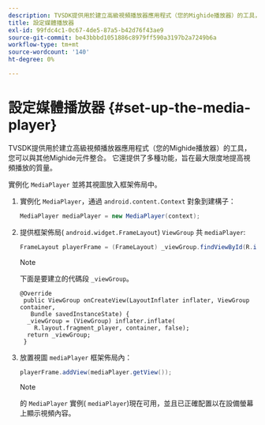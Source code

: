 ```yaml
---
description: TVSDK提供用於建立高級視頻播放器應用程式（您的Mighide播放器）的工具，您可以與其他Mighide元件整合。 它還提供了多種功能，旨在最大限度地提高視頻播放的質量。
title: 設定媒體播放器
exl-id: 99fdc4c1-0c67-4de5-87a5-b42d76f43ae9
source-git-commit: be43bbbd1051886c8979ff590a3197b2a7249b6a
workflow-type: tm+mt
source-wordcount: '140'
ht-degree: 0%

---
```


# 設定媒體播放器 {#set-up-the-media-player}

TVSDK提供用於建立高級視頻播放器應用程式（您的Mighide播放器）的工具，您可以與其他Mighide元件整合。 它還提供了多種功能，旨在最大限度地提高視頻播放的質量。

<!--<a id="section_1FE83A68DE624F20B52C0959851F5699"></a>-->

實例化 `MediaPlayer` 並將其視圖放入框架佈局中。

1. 實例化 `MediaPlayer`，通過 `android.content.Context` 對象到建構子：

   ```java
   MediaPlayer mediaPlayer = new MediaPlayer(context);
   ```

1. 提供框架佈局( `android.widget.FrameLayout`) `ViewGroup` 共 `mediaPlayer`:

   ```java
   FrameLayout playerFrame = (FrameLayout) _viewGroup.findViewById(R.id.playerFrame);
   ```

   >[!NOTE]
   >
   >下面是要建立的代碼段 `_viewGroup`。

   ```
   @Override 
    public ViewGroup onCreateView(LayoutInflater inflater, ViewGroup container, 
      Bundle savedInstanceState) { 
     _viewGroup = (ViewGroup) inflater.inflate( 
       R.layout.fragment_player, container, false); 
     return _viewGroup; 
    }
   ```

1. 放置視圖 `mediaPlayer` 框架佈局內：

   ```java
   playerFrame.addView(mediaPlayer.getView());
   ```

   >[!NOTE]
   >
   >的 `MediaPlayer` 實例( `mediaPlayer`)現在可用，並且已正確配置以在設備螢幕上顯示視頻內容。
